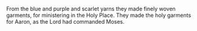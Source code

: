 From the blue and purple and scarlet yarns they made finely woven garments, for ministering in the Holy Place. They made the holy garments for Aaron, as the Lord had commanded Moses.
